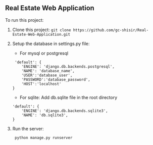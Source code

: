 ## Real Estate Web Application

To run this project:
1. Clone this project:
 ``` git clone https://github.com/gc-shisir/Real-Estate-Web-Application.git ```
1. Setup the database in settings.py file:
    - For mysql or postgresql
    ``` 
     'default': {
        'ENGINE': 'django.db.backends.postgresql',
        'NAME': 'database_name',
        'USER':'database_user',
        'PASSWORD':'database_password',
        'HOST':'localhost'
    }
    ```  

    - For sqlite: Add db.sqlite file in the root directory
    ```  
    'default': {
        'ENGINE': 'django.db.backends.sqlite3',
        'NAME': 'db.sqlite3',
    } 
    ```
1. Run the server:
    ```
     python manage.py runserver
    ```
